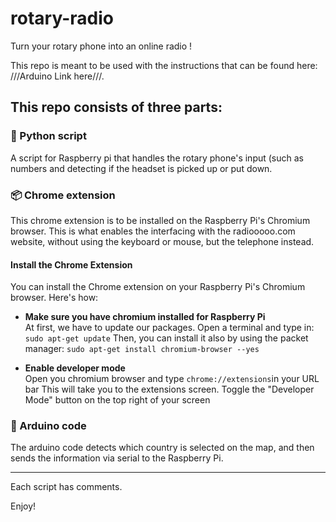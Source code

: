# rotary-radio
Turn your rotary phone into an online radio !

This repo is meant to be used with the instructions that can be found here: ///Arduino Link here///.

## This repo consists of three parts:
### 🐍 Python script
A script for Raspberry pi that handles the rotary phone's input (such as numbers and detecting if the headset is picked up or put down.
### 📦 Chrome extension
This chrome extension is to be installed on the Raspberry Pi's Chromium browser. This is what enables the interfacing with the radiooooo.com website, without using the keyboard or mouse, but the telephone instead. 
#### Install the Chrome Extension
You can install the Chrome extension on your Raspberry Pi's Chromium browser. Here's how: <br>
- **Make sure you have chromium installed for Raspberry Pi** <br>
At first, we have to update our packages. Open a terminal and type in:<br>
```sudo apt-get update```
Then, you can install it also by using the packet manager:
```sudo apt-get install chromium-browser --yes```

- **Enable developer mode** <br>
Open you chromium browser and type ```chrome://extensions```in your URL bar
This will take you to the extensions screen. 
Toggle the "Developer Mode" button on the top right of your screen


### 🤖 Arduino code
The arduino code detects which country is selected on the map, and then sends the information via serial to the Raspberry Pi.

---

Each script has comments. 

Enjoy!

